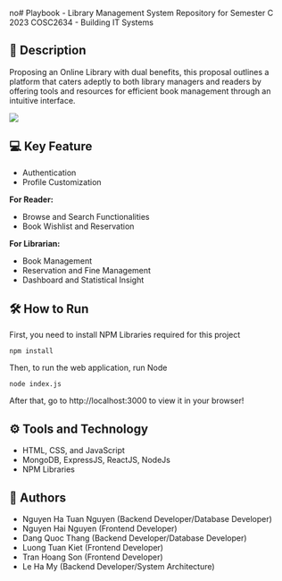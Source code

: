no# Playbook - Library Management System
Repository for Semester C 2023 COSC2634 - Building IT Systems

## 📖 Description
Proposing an Online Library with dual benefits, this proposal outlines a platform that caters adeptly to both library managers and readers	 by offering tools and resources for efficient book management through an intuitive interface.
<br>

<p> 
<img src = 'https://github.com/Nguyen020903/Online_Library_System_SectionHN01_Team-02_Sam.github.io/assets/116583355/18bf18cc-c5c8-4430-af69-660f9b608ced'>
</p>

## 💻 Key Feature
- Authentication
- Profile Customization

<b> For Reader: </b>
- Browse and Search Functionalities
- Book Wishlist and Reservation

<b> For Librarian: </b>
- Book Management
- Reservation and Fine Management
- Dashboard and Statistical Insight


## 🛠️ How to Run
First, you need to install NPM Libraries required for this project
```
npm install
```

Then, to run the web application, run Node
```
node index.js
```

After that, go to http://localhost:3000 to view it in your browser!

## ⚙️ Tools and Technology
- HTML, CSS, and JavaScript
- MongoDB, ExpressJS, ReactJS, NodeJs
- NPM Libraries

## 🌟 Authors
- Nguyen Ha Tuan Nguyen (Backend Developer/Database Developer)
- Nguyen Hai Nguyen (Frontend Developer)
- Dang Quoc Thang (Backend Developer/Database Developer)
- Luong Tuan Kiet (Frontend Developer)
- Tran Hoang Son (Frontend Developer)
- Le Ha My (Backend Developer/System Architecture)
